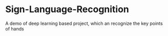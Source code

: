 # Sign-Language-Recognition
A demo of deep learning based project, which an recognize the key points of hands
